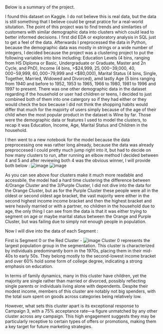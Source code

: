 Below is a summary of the project.

I found this dataset on Kaggle. I do not believe this is real data, but the data is still something that I believe could be great pratice for a real-world situtation. The point of this project was to find trends and similarties of customers with similar demographic data into clusters 
which could lead to better informed decisions. 
I first did EDA or exploratory analysis in SQL just to get a feel of the data.
Afterwards I preprocessed the data in Python, because the demographic data was mostly in strings or a wide number of integers, I decided because the project was a clustering project to put the following variables into bins including: Education Levels (4 bins, ranging from HS Diploma or Basic, Undergraduate or Graduate,
Master and 2n Cycle, and PhD), Income (4 bins, >$24,999, $25,000-$39,000, $40,000-$59,999, $60,000-$79,999 and <$80,000), Marital Status (4 bins, Single, Together, Married, Widowed and Divorced), amd lastly Age (5 bins ranging from 1940 and before to 1952, 1953 to 1965, 1966 to 1980, 1981 to 1996 and 1997 to present.
There was one other demographic data in the dataset regarding if the household or user had children or teens, I decided to just combined both of them into one catergory so if they had either or they would check the box because I did not think the shopping habits would differ that much for the majoirty of users simply 
because of the age of their child when the most popular product in the dataset is Wine by far. Those were the demographic data or features I used to model the clusters, to recap it was Education, Income, Age, Marital Status and Children in the household.

I then went to a new notebook for the model because the data preprocessing one was rather long already, because the data was already preproccesed I could pretty much jump right into it, but had to decide on how many clusters to run, after running an elbow method I decided between 4 and 5 and after reviewing both
4 was the obvious winner, I will provide both below : ![image](https://github.com/user-attachments/assets/4cc11d9e-2ec5-4319-aa08-e95e93d108ce) ![image](https://github.com/user-attachments/assets/3e0e5fee-3332-414d-b121-03c2bc8850e6)
 
As you can see above four clusters make it much more readable and accessbile, the model had a hard time clustering the difference between 4/Orange Cluster and the 3/Purple Cluster, I did not dive into the data for the Orange Cluster, but as for the Purple Cluster these people were all in the oldest or
second oldest age bracket, the vast majority were either in the second highest income income bracket and then the highest bracket and were heavily married or with a partner, no children in the household due to age, 
the only thing I can see from the data is that it was either trying to segment on age or maybe marital status between the Orange and Purple Cluster, but was failing due to simply not enough people in population.  

Now I will dive into the data of each Segment : 

First is Segment 0 or the Red Cluster - ![image](https://github.com/user-attachments/assets/79a8bae7-40dd-4787-8dbd-fbf1a7a05d0b)
Cluster 0 represents the largest population group in the segmentation. This cluster is characterized by individuals predominantly born in the 1970s, placing them in their mid-40s to early 50s. They belong mostly to the second-lowest income bracket and over 60% hold some form of college degree, indicating a strong emphasis on education.

In terms of family dynamics, many in this cluster have children, yet the majority are single rather than married or divorced, possibly reflecting single parents or individuals living alone with dependents. Despite their modest income, members of this cluster are notably not big spenders, with the total sum spent on goods across categories being relatively low.

However, what sets this cluster apart is its exceptional response to Campaign 3, with a 75% acceptance rate—a figure unmatched by any other cluster across any campaign. This high engagement suggests they may be particularly receptive to certain types of offers or promotions, making them a key target for future marketing strategies.

